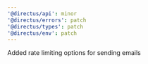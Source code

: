 ```yaml
---
'@directus/api': minor
'@directus/errors': patch
'@directus/types': patch
'@directus/env': patch
---
```


Added rate limiting options for sending emails
